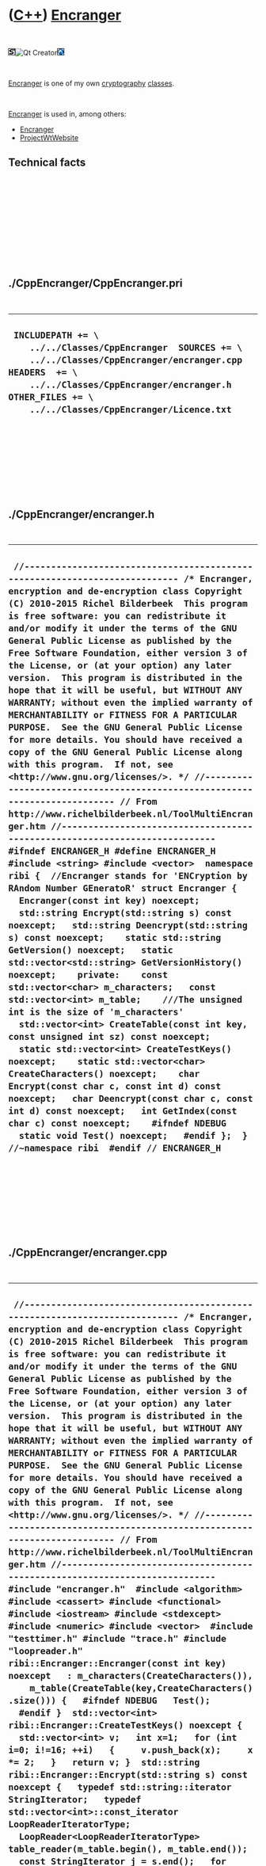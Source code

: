 



 

 

 

 

 

([C++](Cpp.md)) [Encranger](CppEncranger.md)
==============================================

 

![STL](PicStl.png)![Qt
Creator](PicQtCreator.png)![Lubuntu](PicLubuntu.png)

 

[Encranger](CppEncranger.md) is one of my own
[cryptography](CppCryptography.md) [classes](CppClass.md).

 

[Encranger](CppEncranger.md) is used in, among others:

-   [Encranger](ToolEncranger.md)
-   [ProjectWtWebsite](ProjectWtWebsite.md)

Technical facts
---------------

 

 

 

 

 

 

./CppEncranger/CppEncranger.pri
-------------------------------

 

  --------------------------------------------------------------------------------------------------------------------------------------------------------------------------------------------------------------------------------------
  ` INCLUDEPATH += \     ../../Classes/CppEncranger  SOURCES += \     ../../Classes/CppEncranger/encranger.cpp  HEADERS  += \     ../../Classes/CppEncranger/encranger.h  OTHER_FILES += \     ../../Classes/CppEncranger/Licence.txt`
  --------------------------------------------------------------------------------------------------------------------------------------------------------------------------------------------------------------------------------------

 

 

 

 

 

./CppEncranger/encranger.h
--------------------------

 

  ---------------------------------------------------------------------------------------------------------------------------------------------------------------------------------------------------------------------------------------------------------------------------------------------------------------------------------------------------------------------------------------------------------------------------------------------------------------------------------------------------------------------------------------------------------------------------------------------------------------------------------------------------------------------------------------------------------------------------------------------------------------------------------------------------------------------------------------------------------------------------------------------------------------------------------------------------------------------------------------------------------------------------------------------------------------------------------------------------------------------------------------------------------------------------------------------------------------------------------------------------------------------------------------------------------------------------------------------------------------------------------------------------------------------------------------------------------------------------------------------------------------------------------------------------------------------------------------------------------------------------------------------------------------------------------------------------------------------------------------------------------------------------------------------------------------------------------------------------------------------------------------------------------------------------------------------------------------------------------------------------------------------------------------------------------------------------------------------------------------------------
  ` //--------------------------------------------------------------------------- /* Encranger, encryption and de-encryption class Copyright (C) 2010-2015 Richel Bilderbeek  This program is free software: you can redistribute it and/or modify it under the terms of the GNU General Public License as published by the Free Software Foundation, either version 3 of the License, or (at your option) any later version.  This program is distributed in the hope that it will be useful, but WITHOUT ANY WARRANTY; without even the implied warranty of MERCHANTABILITY or FITNESS FOR A PARTICULAR PURPOSE.  See the GNU General Public License for more details. You should have received a copy of the GNU General Public License along with this program.  If not, see <http://www.gnu.org/licenses/>. */ //--------------------------------------------------------------------------- // From http://www.richelbilderbeek.nl/ToolMultiEncranger.htm //--------------------------------------------------------------------------- #ifndef ENCRANGER_H #define ENCRANGER_H  #include <string> #include <vector>  namespace ribi {  //Encranger stands for 'ENCryption by RAndom Number GEneratoR' struct Encranger {   Encranger(const int key) noexcept;   std::string Encrypt(std::string s) const noexcept;   std::string Deencrypt(std::string s) const noexcept;    static std::string GetVersion() noexcept;   static std::vector<std::string> GetVersionHistory() noexcept;    private:    const std::vector<char> m_characters;   const std::vector<int> m_table;    ///The unsigned int is the size of 'm_characters'   std::vector<int> CreateTable(const int key, const unsigned int sz) const noexcept;    static std::vector<int> CreateTestKeys() noexcept;    static std::vector<char> CreateCharacters() noexcept;    char Encrypt(const char c, const int d) const noexcept;   char Deencrypt(const char c, const int d) const noexcept;   int GetIndex(const char c) const noexcept;    #ifndef NDEBUG   static void Test() noexcept;   #endif };  } //~namespace ribi  #endif // ENCRANGER_H`
  ---------------------------------------------------------------------------------------------------------------------------------------------------------------------------------------------------------------------------------------------------------------------------------------------------------------------------------------------------------------------------------------------------------------------------------------------------------------------------------------------------------------------------------------------------------------------------------------------------------------------------------------------------------------------------------------------------------------------------------------------------------------------------------------------------------------------------------------------------------------------------------------------------------------------------------------------------------------------------------------------------------------------------------------------------------------------------------------------------------------------------------------------------------------------------------------------------------------------------------------------------------------------------------------------------------------------------------------------------------------------------------------------------------------------------------------------------------------------------------------------------------------------------------------------------------------------------------------------------------------------------------------------------------------------------------------------------------------------------------------------------------------------------------------------------------------------------------------------------------------------------------------------------------------------------------------------------------------------------------------------------------------------------------------------------------------------------------------------------------------------------

 

 

 

 

 

./CppEncranger/encranger.cpp
----------------------------

 

  -----------------------------------------------------------------------------------------------------------------------------------------------------------------------------------------------------------------------------------------------------------------------------------------------------------------------------------------------------------------------------------------------------------------------------------------------------------------------------------------------------------------------------------------------------------------------------------------------------------------------------------------------------------------------------------------------------------------------------------------------------------------------------------------------------------------------------------------------------------------------------------------------------------------------------------------------------------------------------------------------------------------------------------------------------------------------------------------------------------------------------------------------------------------------------------------------------------------------------------------------------------------------------------------------------------------------------------------------------------------------------------------------------------------------------------------------------------------------------------------------------------------------------------------------------------------------------------------------------------------------------------------------------------------------------------------------------------------------------------------------------------------------------------------------------------------------------------------------------------------------------------------------------------------------------------------------------------------------------------------------------------------------------------------------------------------------------------------------------------------------------------------------------------------------------------------------------------------------------------------------------------------------------------------------------------------------------------------------------------------------------------------------------------------------------------------------------------------------------------------------------------------------------------------------------------------------------------------------------------------------------------------------------------------------------------------------------------------------------------------------------------------------------------------------------------------------------------------------------------------------------------------------------------------------------------------------------------------------------------------------------------------------------------------------------------------------------------------------------------------------------------------------------------------------------------------------------------------------------------------------------------------------------------------------------------------------------------------------------------------------------------------------------------------------------------------------------------------------------------------------------------------------------------------------------------------------------------------------------------------------------------------------------------------------------------------------------------------------------------------------------------------------------------------------------------------------------------------------------------------------------------------------------------------------------------------------------------------------------------------------------------------------------------------------------------------------------------------------------------------------------------------------------------------------------------------------------------------------------------------------------------------------------------------------------------------------------------------------------------------------------------------------------------------------------------------------------------------------------------------------------------------------------------------------------------------------------------------------------------------------------------------------------------------------------------------------------------------------------------------------------------------------------------------------------------------------------------------------------------------------------------------------------------------------------------------------------------------------------------------------------------------------------------------------------------------------------------------------------------------------------------------------------------------------------------------------------------------------------------------------------------------------------------------------------------------------------------------------------------------------------------------------------------------------------------------------------------------------------------------------------------------------------------------------------------------------------------------------------------------------------------------------------------------------------------------------------------------------------------------------------------------------------------------------------------------------------------------------------------------------------------------------------------------------------------------------------------------------------------------------------------------------------------------------------------------------------------------------------------------------------------------------------------------------------------------------------------------------------------------------------------------------------------------------------------------------------------------------------------------------------------------------------------------------------------------------------------------------------------------------------------------------------------------------------------------------------------------------------------------------------------------------------------------------------------------------------------------------------------------------------------------------------------------------------------------------------------------------------------------------------------------------------------------------------------------------------------------------------------------------------------------------------------------------------------------------------------------------------------------------------------------------------------------------------------------------------------------------------------------------------------------------------------------------------------------------------------------------------------------------------------------------------------------------------------------------------------------------------------------------------------------------------------------------------------------------------------------------------------------------------------------------------------------------------------------------------------------------------------------------------
  ``  //--------------------------------------------------------------------------- /* Encranger, encryption and de-encryption class Copyright (C) 2010-2015 Richel Bilderbeek  This program is free software: you can redistribute it and/or modify it under the terms of the GNU General Public License as published by the Free Software Foundation, either version 3 of the License, or (at your option) any later version.  This program is distributed in the hope that it will be useful, but WITHOUT ANY WARRANTY; without even the implied warranty of MERCHANTABILITY or FITNESS FOR A PARTICULAR PURPOSE.  See the GNU General Public License for more details. You should have received a copy of the GNU General Public License along with this program.  If not, see <http://www.gnu.org/licenses/>. */ //--------------------------------------------------------------------------- // From http://www.richelbilderbeek.nl/ToolMultiEncranger.htm //--------------------------------------------------------------------------- #include "encranger.h"  #include <algorithm> #include <cassert> #include <functional> #include <iostream> #include <stdexcept> #include <numeric> #include <vector>  #include "testtimer.h" #include "trace.h" #include "loopreader.h"  ribi::Encranger::Encranger(const int key) noexcept   : m_characters(CreateCharacters()),     m_table(CreateTable(key,CreateCharacters().size())) {   #ifndef NDEBUG   Test();   #endif }  std::vector<int> ribi::Encranger::CreateTestKeys() noexcept {   std::vector<int> v;   int x=1;   for (int i=0; i!=16; ++i)   {     v.push_back(x);     x *= 2;   }   return v; }  std::string ribi::Encranger::Encrypt(std::string s) const noexcept {   typedef std::string::iterator StringIterator;   typedef std::vector<int>::const_iterator LoopReaderIteratorType;   LoopReader<LoopReaderIteratorType> table_reader(m_table.begin(), m_table.end());    const StringIterator j = s.end();   for (StringIterator i = s.begin(); i!=j; ++i, table_reader.Next())   {     *i = Encrypt(*i,*table_reader.Read());   }   return s; }  std::string ribi::Encranger::Deencrypt(std::string s) const noexcept {   typedef std::string::iterator StringIterator;   LoopReader<std::vector<int>::const_iterator> table_reader(m_table.begin(), m_table.end());    const StringIterator j = s.end();   for (StringIterator i = s.begin(); i!=j; ++i, table_reader.Next())   {     *i = Deencrypt(*i,*table_reader.Read());   }   return s; }  char ribi::Encranger::Encrypt(const char c, const int d) const noexcept {   const int i = GetIndex(c);   const int n_chars = static_cast<int>(m_characters.size());   const int i_new = (i + d) % n_chars;   assert(i_new >= 0);   assert(i_new < static_cast<int>(m_characters.size()));   return m_characters[i_new]; }  char ribi::Encranger::Deencrypt(const char c, const int d) const noexcept {   const int i = GetIndex(c);   const int n_chars = static_cast<int>(m_characters.size());   const int i_new = (i - d + n_chars) % n_chars;   assert(i_new >= 0);   assert(i_new < static_cast<int>(m_characters.size()));   return m_characters[i_new]; }  int ribi::Encranger::GetIndex(const char c) const noexcept {   if (c == '\t' || c == '\n') return GetIndex(' ');   const std::vector<char>::const_iterator i     = std::find(m_characters.begin(), m_characters.end(), c);   assert(i!=m_characters.end());   return i - m_characters.begin(); }  std::vector<int> ribi::Encranger::CreateTable(const int key, const unsigned int sz) const noexcept {   assert(sz != 0 && "Supplied table must not be of size zero");    std::vector<int> v(sz);   std::iota(v.begin(),v.end(),0);    //The key is the seed   std::srand(key);    //Shuffle   std::random_shuffle(std::begin(v),std::end(v));    return v; }  std::vector<char> ribi::Encranger::CreateCharacters() noexcept {   std::vector<char> v;   //Uppercase   v.push_back('A');   v.push_back('B');   v.push_back('C');   v.push_back('D');   v.push_back('E');   v.push_back('F');   v.push_back('G');   v.push_back('H');   v.push_back('I');   v.push_back('J');   v.push_back('K');   v.push_back('L');   v.push_back('M');   v.push_back('N');   v.push_back('O');   v.push_back('P');   v.push_back('Q');   v.push_back('R');   v.push_back('S');   v.push_back('T');   v.push_back('U');   v.push_back('V');   v.push_back('W');   v.push_back('X');   v.push_back('Y');   v.push_back('Z');   //Lowercase   v.push_back('a');   v.push_back('b');   v.push_back('c');   v.push_back('d');   v.push_back('e');   v.push_back('f');   v.push_back('g');   v.push_back('h');   v.push_back('i');   v.push_back('j');   v.push_back('k');   v.push_back('l');   v.push_back('m');   v.push_back('n');   v.push_back('o');   v.push_back('p');   v.push_back('q');   v.push_back('r');   v.push_back('s');   v.push_back('t');   v.push_back('u');   v.push_back('v');   v.push_back('w');   v.push_back('x');   v.push_back('y');   v.push_back('z');   //Digits   v.push_back('0');   v.push_back('1');   v.push_back('2');   v.push_back('3');   v.push_back('4');   v.push_back('5');   v.push_back('6');   v.push_back('7');   v.push_back('8');   v.push_back('9');   //Above digits   v.push_back('!');   v.push_back('@');   v.push_back('#');   v.push_back('$');   v.push_back('%');   v.push_back('^');   v.push_back('&');   v.push_back('*');   v.push_back('(');   v.push_back(')');   //Other interpunction   v.push_back('~');   v.push_back('`');   v.push_back('-');   v.push_back('_');   v.push_back('=');   v.push_back('+');   v.push_back('[');   v.push_back(']');   v.push_back('{');   v.push_back('}');   v.push_back(';');   v.push_back(':');   v.push_back('\'');   v.push_back('\"');   v.push_back('<');   v.push_back('>');   v.push_back(',');   v.push_back('.');   v.push_back('/');   v.push_back('?');   v.push_back('\\');   v.push_back('|');   v.push_back(' ');   return v; }  std::string ribi::Encranger::GetVersion() noexcept {   return "1.3"; }  std::vector<std::string> ribi::Encranger::GetVersionHistory() noexcept {   return {     "2010-01-05: version 1.0: initial version",     "2011-01-12: version 1.1: added version info",     "2014-04-01: version 1.2: replaced use of custom Increase class by std::iota",     "2014-07-21: version 1.3: rigid testing"   }; }  #ifndef NDEBUG void ribi::Encranger::Test() noexcept {   {     static bool is_tested{false};     if (is_tested) return;     is_tested = true;   }   const TestTimer test_timer(__func__,__FILE__,1.0);   //Test Increase   {     const std::size_t sz { 5 };     std::vector<int> v(sz);     //std::for_each(v.begin(), v.end(), Increase() );     std::iota(v.begin(),v.end(),0);     for (std::size_t i=0; i!=sz; ++i) { assert( v[i] == static_cast<int>(i) ); }   }   {     const std::vector<std::string> v {       "abcdefghijklmnopqrstuvwxyzabcdefghijklmnopqrstuvwxyzabcdefghijklmnopqrstuvwxyz",       "a cde ghijklm opqrstuvwxyzabc efghijklmnopqrstuvwxyzabcdefghi klmnopqrstuvwxyz",       "a",       " a",       "a ",       " a ",       "  a  "     };     for (const std::string& s: v)     {       for (const int key: CreateTestKeys())       {         const Encranger e(key);         assert(e.Deencrypt(e.Encrypt(s)) == s);         //Test encryption with real, decryption with faker         const Encranger faker(key + 1);         if (faker.Deencrypt(e.Encrypt(s)) == s)         {           TRACE("ERROR");           TRACE(key);           TRACE(s);           TRACE("BREAK");         }         assert(faker.Deencrypt(e.Encrypt(s)) != s);       }     }   } } #endif ``
  -----------------------------------------------------------------------------------------------------------------------------------------------------------------------------------------------------------------------------------------------------------------------------------------------------------------------------------------------------------------------------------------------------------------------------------------------------------------------------------------------------------------------------------------------------------------------------------------------------------------------------------------------------------------------------------------------------------------------------------------------------------------------------------------------------------------------------------------------------------------------------------------------------------------------------------------------------------------------------------------------------------------------------------------------------------------------------------------------------------------------------------------------------------------------------------------------------------------------------------------------------------------------------------------------------------------------------------------------------------------------------------------------------------------------------------------------------------------------------------------------------------------------------------------------------------------------------------------------------------------------------------------------------------------------------------------------------------------------------------------------------------------------------------------------------------------------------------------------------------------------------------------------------------------------------------------------------------------------------------------------------------------------------------------------------------------------------------------------------------------------------------------------------------------------------------------------------------------------------------------------------------------------------------------------------------------------------------------------------------------------------------------------------------------------------------------------------------------------------------------------------------------------------------------------------------------------------------------------------------------------------------------------------------------------------------------------------------------------------------------------------------------------------------------------------------------------------------------------------------------------------------------------------------------------------------------------------------------------------------------------------------------------------------------------------------------------------------------------------------------------------------------------------------------------------------------------------------------------------------------------------------------------------------------------------------------------------------------------------------------------------------------------------------------------------------------------------------------------------------------------------------------------------------------------------------------------------------------------------------------------------------------------------------------------------------------------------------------------------------------------------------------------------------------------------------------------------------------------------------------------------------------------------------------------------------------------------------------------------------------------------------------------------------------------------------------------------------------------------------------------------------------------------------------------------------------------------------------------------------------------------------------------------------------------------------------------------------------------------------------------------------------------------------------------------------------------------------------------------------------------------------------------------------------------------------------------------------------------------------------------------------------------------------------------------------------------------------------------------------------------------------------------------------------------------------------------------------------------------------------------------------------------------------------------------------------------------------------------------------------------------------------------------------------------------------------------------------------------------------------------------------------------------------------------------------------------------------------------------------------------------------------------------------------------------------------------------------------------------------------------------------------------------------------------------------------------------------------------------------------------------------------------------------------------------------------------------------------------------------------------------------------------------------------------------------------------------------------------------------------------------------------------------------------------------------------------------------------------------------------------------------------------------------------------------------------------------------------------------------------------------------------------------------------------------------------------------------------------------------------------------------------------------------------------------------------------------------------------------------------------------------------------------------------------------------------------------------------------------------------------------------------------------------------------------------------------------------------------------------------------------------------------------------------------------------------------------------------------------------------------------------------------------------------------------------------------------------------------------------------------------------------------------------------------------------------------------------------------------------------------------------------------------------------------------------------------------------------------------------------------------------------------------------------------------------------------------------------------------------------------------------------------------------------------------------------------------------------------------------------------------------------------------------------------------------------------------------------------------------------------------------------------------------------------------------------------------------------------------------------------------------------------------------------------------------------------------------------------------------------------------------------------------------------------------------------------------------------------------------------------------

 

 

 

 

 





 




This page has been created by the [tool](Tools.md)
[CodeToHtml](ToolCodeToHtml.md)
